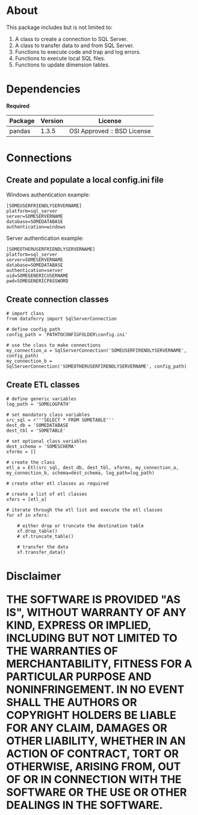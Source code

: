 <h1>About</h1>

This package includes but is not limited to:

1. A class to create a connection to SQL Server.
2. A class to transfer data to and from SQL Server.
3. Functions to execute code and trap and log errors.
4. Functions to execute local SQL files.
5. Functions to update dimension tables.

<h1>Dependencies</h1>

**Required**

| Package	| Version	| License						|
|---------------|---------------|-------------------------------------------------------|
| pandas	| 1.3.5		| OSI Approved :: BSD License				|

<h1>Connections</h>

<h2>Create and populate a local config.ini file</h2>

Windows authentication example:

    [SOMEUSERFRIENDLYSERVERNAME]
    platform=sql_server
    server=SOMESERVERNAME
    database=SOMEDATABASE
    authentication=windows
    
Server authentication example:

    [SOMEOTHERUSERFRIENDLYSERVERNAME]
    platform=sql_server
    server=SOMESERVERNAME
    database=SOMEDATABASE
    authentication=server
    uid=SOMEGENERICUSERNAME
    pwd=SOMEGENERICPASSWORD
    
<h2>Create connection classes</h2>

    # import class
    from dataferry import SqlServerConnection
    
    # define config path
    config_path = 'PATHTOCONFIGFOLDER\config.ini'
    
    # use the class to make connections
    my_connection_a = SqlServerConnection('SOMEUSERFIRENDLYSERVERNAME', config_path)
    my_connection_b = SqlServerConnection('SOMEOTHERUSERFIRENDLYSERVERNAME', config_path)
    
<h2>Create ETL classes</h2>
    
    # define generic variables
    log_path = 'SOMELOGPATH'
    
    # set mandatory class variables
    src_sql = r'''SELECT * FROM SOMETABLE'''
    dest_db = 'SOMEDATABASE
    dest_tbl = 'SOMETABLE'
    
    # set optional class variables
    dest_schema = 'SOMESCHEMA'
    xforms = []
    
    # create the class
    etl_a = Etl(src_sql, dest_db, dest_tbl, xforms, my_connection_a, my_connection_b, schema=dest_schema, log_path=log_path)
    
    # create other etl classes as required
    
    # create a list of etl classes
    xfers = [etl_a]
    
    # iterate through the etl list and execute the etl classes
    for xf in xfers:
        
        # either drop or truncate the destination table
        xf.drop_table()
        # xf.truncate_table()
        
        # transfer the data
        xf.transfer_data()

<h1>Disclaimer</h>

THE SOFTWARE IS PROVIDED "AS IS", WITHOUT WARRANTY OF ANY KIND, EXPRESS OR
IMPLIED, INCLUDING BUT NOT LIMITED TO THE WARRANTIES OF MERCHANTABILITY,
FITNESS FOR A PARTICULAR PURPOSE AND NONINFRINGEMENT. IN NO EVENT SHALL THE
AUTHORS OR COPYRIGHT HOLDERS BE LIABLE FOR ANY CLAIM, DAMAGES OR OTHER
LIABILITY, WHETHER IN AN ACTION OF CONTRACT, TORT OR OTHERWISE, ARISING FROM,
OUT OF OR IN CONNECTION WITH THE SOFTWARE OR THE USE OR OTHER DEALINGS IN THE
SOFTWARE.